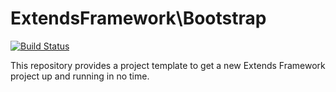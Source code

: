 # ExtendsFramework\Bootstrap
[![Build Status](https://travis-ci.org/extendsframework/extends-bootstrap.svg?branch=master)](https://travis-ci.org/extendsframework/extends-bootstrap)

This repository provides a project template to get a new Extends Framework project up and running in no time.
